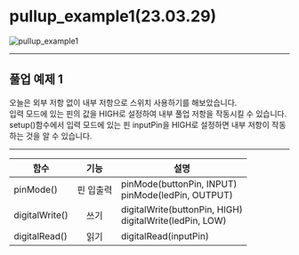 # pullup_example1(23.03.29)
![pullup_example1](https://user-images.githubusercontent.com/129159977/235813786-8217038d-a54c-4d32-b0fb-7d24aad3539b.png)

<hr/>

## 풀업 예제 1

오늘은 외부 저항 없이 내부 저항으로 스위치 사용하기를 해보았습니다.<br>
입력 모드에 있는 핀의 값을 HIGH로 설정하여 내부 풀업 저항을 작동시킬 수 있습니다.<br>
setup()함수에서 입력 모드에 있는 핀 inputPin을 HIGH로 설정하면 내부 저항이 작동하는 것을 알 수 있습니다.

<hr/>

|함수|기능|설명|
|------|:---:|---|
|pinMode()|핀 입출력|pinMode(buttonPin, INPUT)<br>pinMode(ledPin, OUTPUT)|
|digitalWrite()|쓰기|digitalWrite(buttonPin, HIGH)<br>digitalWrite(ledPin, LOW)|
|digitalRead()|읽기|digitalRead(inputPin)|
